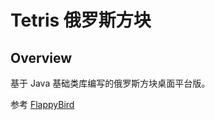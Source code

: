 # Tetris 俄罗斯方块

## Overview

基于 Java 基础类库编写的俄罗斯方块桌面平台版。

参考 [FlappyBird](https://github.com/kingyuluk/FlappyBird)
